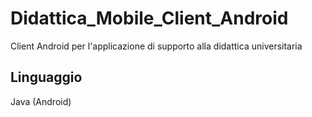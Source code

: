 # Didattica_Mobile_Client_Android

Client Android per l'applicazione di supporto alla didattica universitaria

## Linguaggio
Java (Android)
